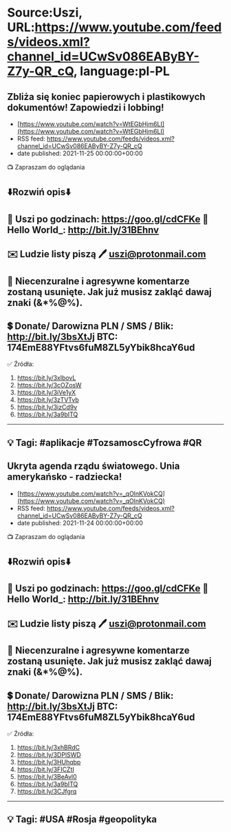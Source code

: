 # Source:Uszi, URL:https://www.youtube.com/feeds/videos.xml?channel_id=UCwSv086EAByBY-Z7y-QR_cQ, language:pl-PL

## Zbliża się koniec papierowych i plastikowych dokumentów! Zapowiedzi i lobbing!
 - [https://www.youtube.com/watch?v=WtEGbHjm6LI](https://www.youtube.com/watch?v=WtEGbHjm6LI)
 - RSS feed: https://www.youtube.com/feeds/videos.xml?channel_id=UCwSv086EAByBY-Z7y-QR_cQ
 - date published: 2021-11-25 00:00:00+00:00

📺 Zapraszam do oglądania

⬇️Rozwiń opis⬇️
------------------------------------------------------------
👀 Uszi po godzinach: https://goo.gl/cdCFKe
👀 Hello World_: http://bit.ly/31BEhnv
------------------------------------------------------------
✉️ Ludzie listy piszą 
🖊️ uszi@protonmail.com
------------------------------------------------------------
👺 Niecenzuralne i agresywne komentarze zostaną usunięte.  Jak już musisz zakląć dawaj znaki (&*%@%).
------------------------------------------------------------
💲 Donate/ Darowizna
PLN / SMS / Blik: http://bit.ly/3bsXtJj
BTC: 174EmE88YFtvs6fuM8ZL5yYbik8hcaY6ud
-------------------------------------------------------------
✅ Źródła:
1. https://bit.ly/3xlbovL
2. https://bit.ly/3cOZosW
3. https://bit.ly/3iVe1yX
4. https://bit.ly/3zTVTvb
5. https://bit.ly/3izCd9v
6. https://bit.ly/3a9bITQ
---------------------------------------------------------------
💡 Tagi: #aplikacje #TozsamoscCyfrowa #QR
--------------------------------------------------------------

## Ukryta agenda rządu światowego. Unia amerykańsko - radziecka!
 - [https://www.youtube.com/watch?v=_qOlnKVokCQ](https://www.youtube.com/watch?v=_qOlnKVokCQ)
 - RSS feed: https://www.youtube.com/feeds/videos.xml?channel_id=UCwSv086EAByBY-Z7y-QR_cQ
 - date published: 2021-11-24 00:00:00+00:00

📺 Zapraszam do oglądania

⬇️Rozwiń opis⬇️
------------------------------------------------------------
👀 Uszi po godzinach: https://goo.gl/cdCFKe
👀 Hello World_: http://bit.ly/31BEhnv
------------------------------------------------------------
✉️ Ludzie listy piszą 
🖊️ uszi@protonmail.com
------------------------------------------------------------
👺 Niecenzuralne i agresywne komentarze zostaną usunięte.  Jak już musisz zakląć dawaj znaki (&*%@%).
------------------------------------------------------------
💲 Donate/ Darowizna
PLN / SMS / Blik: http://bit.ly/3bsXtJj
BTC: 174EmE88YFtvs6fuM8ZL5yYbik8hcaY6ud
-------------------------------------------------------------
✅ Źródła:
1. https://bit.ly/3xhBRdC
2. https://bit.ly/3DPlSWD
3. https://bit.ly/3HUhqbp
4. https://bit.ly/3FICZtI
5. https://bit.ly/3BeAvl0
6. https://bit.ly/3a9bITQ
7. https://bit.ly/3CJfgrq
---------------------------------------------------------------
💡 Tagi: #USA #Rosja #geopolityka
--------------------------------------------------------------

